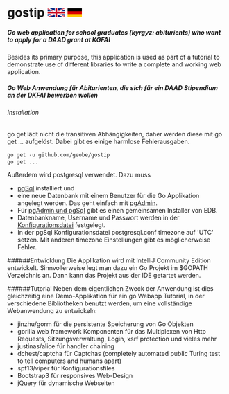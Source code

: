 # gostip        [![English](gb40.png "Union Jack")](#en) [![Deutsch](de33.png "Deutsche Flagge")](#de)

##### <a id="en"></a> Go web application for school graduates (kyrgyz: abiturients) who want to apply for a DAAD grant at KGFAI

Besides its primary purpose, this application is used as part of a tutorial to demonstrate use of different libraries 
to write a complete and working web application.

##### <a id="de"></a> Go Web Anwendung für Abiturienten, die sich für ein DAAD Stipendium an der DKFAI bewerben wollen
###### Installation
go get lädt nicht die transitiven Abhängigkeiten, daher werden diese mit go get ... aufgelöst. Dabei gibt es einige 
harmlose Fehlerausgaben.
```
go get -u github.com/geobe/gostip
go get ...
```
Außerdem wird postgresql verwendet. Dazu muss

* [pgSql](https://www.postgresql.org/download/) installiert und
* eine neue Datenbank mit einem Benutzer für die Go Applikation angelegt werden. 
Das geht einfach mit [pgAdmin](https://www.pgadmin.org/).
* Für [pgAdmin und pgSql](http://www.enterprisedb.com/products-services-training/pgdownload) gibt es einen gemeinsamen 
Installer von EDB.
* Datenbankname, Username und Passwort werden in der 
[Konfigurationsdatei](https://github.com/geobe/gostip/blob/master/config/devconfig.json) festgelegt.
* In der pgSql Konfigurationsdatei postgresql.conf timezone auf 'UTC' setzen. Mit anderen timezone Einstellungen gibt es 
möglicherweise Fehler.
 
######Entwicklung
Die Applikation wird mit IntelliJ Community Edition entwickelt. Sinnvollerweise legt man dazu ein 
Go Projekt im $GOPATH Verzeichnis an. Dann kann das Projekt aus der IDE getartet werden.

######Tutorial
Neben dem eigentlichen Zweck der Anwendung ist dies gleichzeitig eine Demo-Applikation für ein 
go Webapp Tutorial, in der verschiedene Bibliotheken benutzt werden, um eine
vollständige Webanwendung zu entwickeln:
*   jinzhu/gorm für die persistente Speicherung von Go Objekten
*   gorilla web framework Komponenten für das Multiplexen von Http Requests, Sitzungsverwaltung, Login, xsrf protection und vieles mehr
*   justinas/alice für handler chaining
*   dchest/captcha für Captchas (completely automated public Turing test to tell computers and humans apart)
*   spf13/viper für Konfigurationsfiles
*   Bootstrap3 für responsives Web-Design
*   jQuery für dynamische Webseiten
